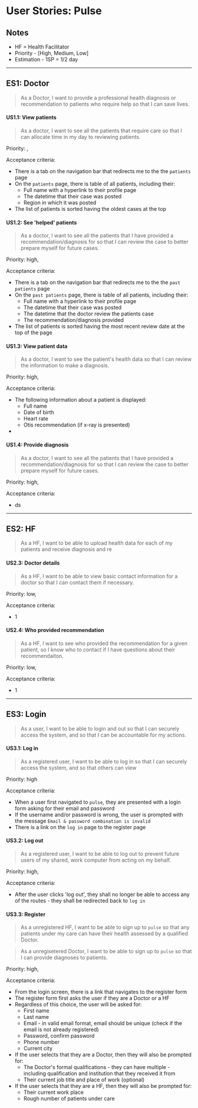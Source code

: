# User Stories: Pulse

## Notes
*   HF = Health Facilitator
*   Priority - [High, Medium, Low]
*   Estimation - 1SP = 1/2 day

---

## ES1: Doctor
> As a Doctor, I want to provide a professional health diagnosis or recommendation to patients who require help so that I can save lives.

#### US1.1: View patients
> As a doctor, I want to see all the patients that require care so that I can allocate time in my day to reviewing patients.

Priority: ,

Acceptance criteria:
*   There is a tab on the navigation bar that redirects me to the the `patients` page
*   On the `patients` page, there is table of all patients, including their:
    *   Full name with a hyperlink to their profile page
    *   The datetime that their case was posted
    *   Region in which it was posted
*  The list of patients is sorted having the oldest cases at the top

#### US1.2: See 'helped' patients
> As a doctor, I want to see all the patients that I have provided a recommendation/diagnosis for so that I can review the case to better prepare myself for future cases.

Priority: high,

Acceptance criteria:
*   There is a tab on the navigation bar that redirects me to the the `past patients` page
*   On the `past patients` page, there is table of all patients, including their:
    *   Full name with a hyperlink to their profile page
    *   The datetime that their case was posted
    *   The datetime that the doctor review the patients case
    *   The recommendation/diagnosis provided
*  The list of patients is sorted having the most recent review date at the top of the page

#### US1.3: View patient data
> As a doctor, I want to see the patient's health data so that I can review the information to make a diagnosis.

Priority: high,

Acceptance criteria:
*   The following information about a patient is displayed:
    *   Full name
    *   Date of birth
    *   Heart rate
    *   Otis recommendation (if x-ray is presented)
*

#### US1.4: Provide diagnosis
> As a doctor, I want to see all the patients that I have provided a recommendation/diagnosis for so that I can review the case to better prepare myself for future cases.

Priority: high,

Acceptance criteria:
*   ds
---
## ES2: HF
> As a HF, I want to be able to upload health data for each of my patients and receive diagnosis and re


#### US2.3: Doctor details
> As a HF, I want to be able to view basic contact information for a doctor so that I can contact them if necessary.

Priority: low,

Acceptance criteria:
*   1

#### US2.4: Who provided recommendation
> As a HF, I want to see who provided the recommendation for a given patient, so I know who to contact if I have questions about their recommendaiton.

Priority: low,

Acceptance criteria:
*   1

---
## ES3: Login
> As a user, I want to be able to login and out so that I can securely access the system, and so that I can be accountable for my actions.

#### US3.1: Log in
> As a registered user, I want to be able to log in so that I can securely access the system, and so that others can view
>
Priority: high

Acceptance criteria:
*   When a user first navigated to `pulse`, they are presented with a login form asking for their email and password
*   If the username and/or password is wrong, the user is prompted with the message `Email & password combination is invalid`
*   There is a link on the `log in` page to the register page

#### US3.2: Log out
> As a registered user, I want to be able to log out to prevent future users of my shared, work computer from acting on my behalf.

Priority: high,

Acceptance criteria:
*   After the user clicks 'log out', they shall no longer be able to access any of the routes - they shall be redirected back to `log in`

#### US3.3: Register
> As a unregistered HF, I want to be able to sign up to `pulse` so that any patients under my care can have their health assessed by a qualified Doctor.

> As a unregisetered Doctor, I want to be able to sign up to `pulse` so that I can provide diagnoses to patients.

Priority: high,

Acceptance criteria:
*   From the login screen, there is a link that navigates to the register form
*   The register form first asks the user if they are a Doctor or a HF
*   Regardless of this choice, the user will be asked for:
    *   First name
    *   Last name
    *   Email - in valid email format, email should be unique (check if the email is not already registered)
    *   Password, confirm password
    *   Phone number
    *   Current city
*   If the user selects that they are a Doctor, then they will also be prompted for:
    *   The Doctor's formal qualifications - they can have multiple - including qualification and institution that they received it from
    *   Their current job title and place of work (optional)
*   If the user selects that they are a HF, then they will also be prompted for:
    *   Their current work place
    *   Rough number of patients under care
